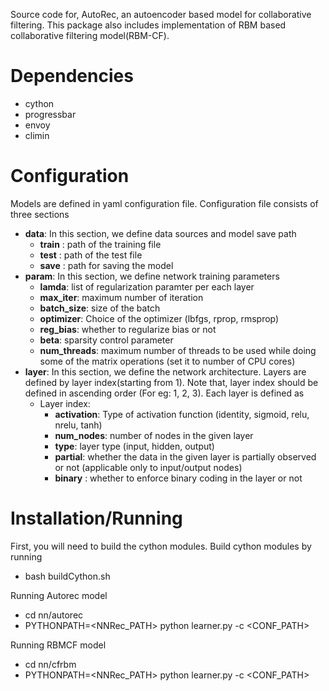 Source code for, AutoRec, an autoencoder based model for collaborative filtering. This package also includes implementation of
RBM based collaborative filtering model(RBM-CF).


Dependencies
============
* cython
* progressbar
* envoy
* climin


Configuration
=============
Models are defined in yaml configuration file. Configuration file consists of three sections
* **data**:
	In this section, we define data sources and model save path
	- **train** : path of the training file
	- **test** : path of the test file
	- **save** : path for saving the model
* **param**:
	In this section, we define network training parameters
	- **lamda**: list of regularization paramter per each layer
	- **max_iter**: maximum number of iteration
	- **batch_size**: size of the batch
	- **optimizer**: Choice of the optimizer (lbfgs, rprop, rmsprop)
	- **reg_bias**:  whether to regularize bias or not
	- **beta**: sparsity control parameter
	- **num_threads**: maximum number of threads to be used while doing some of the matrix operations (set it to number of CPU cores)
* **layer**:
	In this section, we define the network architecture. Layers are defined by layer index(starting from 1).
	Note that, layer index should be defined in ascending order (For eg: 1, 2, 3).
	Each layer is defined as 
	- Layer index:
		+ **activation**: Type of activation function (identity, sigmoid, relu, nrelu, tanh)
		+ **num_nodes**: number of nodes in the given layer
		+ **type**: layer type (input, hidden, output)
		+ **partial**: whether the data in the given layer is partially observed or not (applicable only to input/output nodes)
		+ **binary** : whether to enforce binary coding in the layer or not

Installation/Running
====================

First, you will need to build the cython modules. Build cython modules by running
* bash buildCython.sh 

Running Autorec model
* cd nn/autorec
* PYTHONPATH=\<NNRec_PATH\> python learner.py -c \<CONF_PATH\>

Running RBMCF model
* cd nn/cfrbm
* PYTHONPATH=\<NNRec_PATH\> python learner.py -c \<CONF_PATH\>




